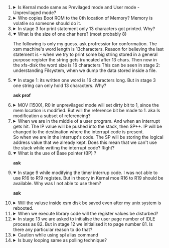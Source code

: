 <ol>
	<li>
		<!-- 1 -->
		<details close>
		<summary>Is Kernal mode same as Previlaged mode and User mode - Unprevilaged mode?</summary>
		<p>Yes, its just terminology</p>
		</details>
	</li>
	<li>
		<!-- 2 -->
		<details close>
		<summary>Who copies Boot ROM to the 0th location of Memory? Memory is volatile so someone should do it.</summary>
		<p> answer was discussed in the xos google group.</br>
		<a href="https://groups.google.com/g/xos-users/c/cnQkHeGSafY/m/ebEFi2PmAgAJ"> grp discussion </a>
		</br>
		<img src="img/rom_doubt.png">
		</p>
		</details>
	</li>
	<li>
		<!-- 3 -->
		<details close>
		<summary>In stage 3 for print statement only 13 characters got printed. Why?</summary>
		<p>This is an abstraction that is hidden from us.</p>
		</details>
	</li>
	<li>
		<!-- 4 -->
		<details open>
		<summary>What is the size of one char here? (most probably 8)</summary>
		<p>The following is only my guess. ask profressior for conformation. The xsm machine's word length is 13characters. Reason for believing the last statement is - when we try to print some big string stored in a general purpose register the string gets truncated after 13 chars. Then now in the xfs-disk the word size is 16 characters This can be seen in stage 2: understanding Filsystem, when we dump the data stored inside a file.</p>
		</details>
	</li>
	<li>
		<!-- 5 -->
		<details open>
		<summary>In stage 1: its written one word is 16 characters long. But in stage 3 one string can only hold 13 characters. Why?</summary>
		<p><b>ask prof</b></p>
		</details>
	</li>
	<li>
		<!-- 6 -->
		<details close>
		<summary>MOV [1500], R0 in unprevilaged mode will set dirty bit to 1, since  the mem location is modified. But will the reference bit be made to 1. aka Is modification a subset of referencing?</summary>
		<p>yes, (i think)</p>
		</details>
	</li>
	<li>
		<!-- 7 -->
		<details close>
		<summary>
		When we are in the middle of a user program. And when an interrupt gets hit.
		The IP value will be pushed into the stack, then SP++.
		IP will be changed to the destination where the interrupt code is present.
		<br/>
		So when we are in the interrupt's code. The SP will be storing the logical address value that we already kept.
		Does this mean that we can't use the stack while writing the interrupt code? Right?
		</summary>
		<p>yes, (i think)
		<br/>
		or else we will have to store SP value in some register and then make the value the old one before doing ireturn.
		<br/>
		Kernel maintains a new thing called kernal stack - stage 9 stuff
		</p>
		</details>
	</li>
	<li>
		<!-- 8 -->
		<details open>
		<summary> What is the use of Base pointer (BP) ? </summary>
		<p><b>ask</b></p>
		</details>
	</li>
	<li>
		<!-- 9 -->
		<details open>
		<summary>In stage 9 while modifying the timer interrup code. I was not able to use R16 to R19 registes.
		But in theory in Kernal moe R16 to R19 should be available. Why was I not able to use them?</summary>
		<p><b>ask</b></p>
		</details>
	</li>
	<li>
		<!-- 10 -->
		<details colse>
		<summary>Will the valuse inside xsm disk be saved even after my unix system is rebooted.</summary>
		<p>Yes, I just checked what are the contents of my disk using the copy xfs-interface command. And my old code is still in it (The ones that I loaded in my last coding session).</p>
		</details>
	</li>
	<li>
		<!-- 11 -->
		<details close>
		<summary>When we execute library code will the register values be disturbed?</summary>
		<p>Yes, If you need proof go and read the library.lib file inside myexpos/expl/ directory</p>
		</details>
	</li>
	<li>
		<!-- 12 -->
		<details close>
		<summary>In stage 13 we are asked to initialise the user page number of IDLE process as 82. But in stage 12 we initialised it to page number 81. Is there any particular reason to do that?</summary>
		<p>read properly it was already 82 only. You messed up Stack page number with user area page number</p>
		</details>
	</li>
	<li>
		<!-- 13 -->
		<details close>
		<summary>Caution while using spl alias command</summary>
		<p> Alias is not a variable so if you modify the registers directly (for example: after restore instruction) dont use the alias name because the values would have been overrided. </p>
		</details>
	</li>
	<li>
		<!-- 14 -->
		<details close>
		<summary>Is busy looping same as polling technique?</summary>
		<p>Polling is when a process polls for lets say some data and does something in the mean time. While In busy loop the program just waits without doing anything in between checks.</p>
		</details>
	</li>
</ol>
